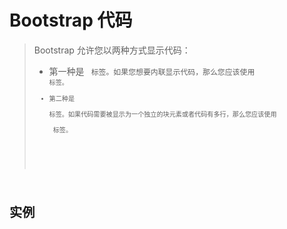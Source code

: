 # Bootstrap 代码
> Bootstrap 允许您以两种方式显示代码：
> - 第一种是 <code> 标签。如果您想要内联显示代码，那么您应该使用 <code> 标签。
> - 第二种是 <pre> 标签。如果代码需要被显示为一个独立的块元素或者代码有多行，那么您应该使用 <pre> 标签。

# 实例
